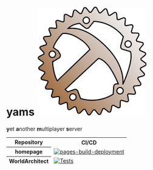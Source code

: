 # yams ![](/logo.svg)

**y**et **a**nother **m**ultiplayer **s**erver

<table><thead>
<tr><th>Repository</th><th>CI/CD</th></tr>
<tr>
<th>homepage</th>
<td><a href="https://github.com/yams-team/yams-team.github.io/actions/workflows/pages/pages-build-deployment"><img src="https://github.com/yams-team/yams-team.github.io/actions/workflows/pages/pages-build-deployment/badge.svg" alt="pages-build-deployment"></a></td>
</tr>
<tr>
<th>WorldArchitect</th>
<td><a href="https://github.com/yams-team/WorldArchitect/actions/workflows/dotnet.yml"><img src="https://github.com/yams-team/WorldArchitect/actions/workflows/dotnet.yml/badge.svg" alt="Tests"></a></td>
</tr>
</thead></table>
